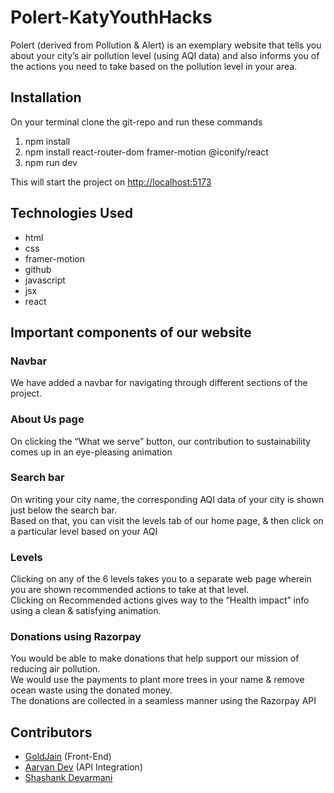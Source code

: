 # Polert-KatyYouthHacks
Polert (derived from Pollution & Alert) is an exemplary website that tells you about your city’s air pollution level (using AQI data) and also informs you of the actions you need to take based on the pollution level in your area.

## Installation

On your terminal clone the git-repo and run these commands

1. npm install
2. npm install react-router-dom framer-motion @iconify/react
3. npm run dev

This will start the project on [http://localhost:5173](http://localhost:5173/)

## Technologies Used

- html
- css
- framer-motion
- github
- javascript
- jsx
- react
  

## Important components of our website

### Navbar

We have added a navbar for navigating through different sections of the project.

### About Us page

On clicking the “What we serve” button, our contribution to sustainability comes up in an eye-pleasing animation

### Search bar

On writing your city name, the corresponding AQI data of your city is shown just below the search bar.<br>
Based on that, you can visit the levels tab of our home page, & then click on a particular level based on your AQI

### Levels

Clicking on any of the 6 levels takes you to a separate web page wherein you are shown recommended actions to take at that level.<br>
Clicking on Recommended actions gives way to the “Health impact” info using a clean & satisfying animation.

### Donations using Razorpay

You would be able to make donations that help support our mission of reducing air pollution.<br>
We would use the payments to plant more trees in your name & remove ocean waste using the donated money.<br>
The donations are collected in a seamless manner using the Razorpay API

## Contributors

* [GoldJain](https://github.com/SiddharthPalod) (Front-End)
* [Aaryan Dev](https://github.com/Aaryan-Ajith-Dev) (API Integration)
* [Shashank Devarmani](https://github.com/standing-on-giants)
